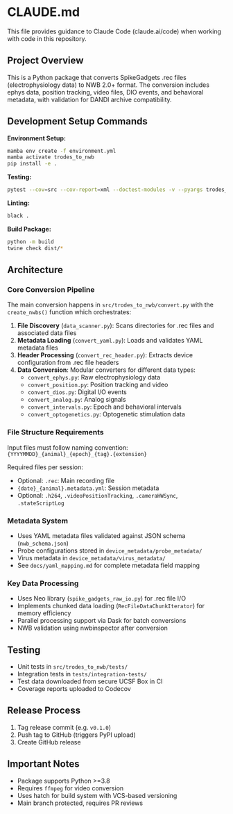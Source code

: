 # CLAUDE.md

This file provides guidance to Claude Code (claude.ai/code) when working with code in this repository.

## Project Overview

This is a Python package that converts SpikeGadgets .rec files (electrophysiology data) to NWB 2.0+ format. The conversion includes ephys data, position tracking, video files, DIO events, and behavioral metadata, with validation for DANDI archive compatibility.

## Development Setup Commands

**Environment Setup:**

```bash
mamba env create -f environment.yml
mamba activate trodes_to_nwb
pip install -e .
```

**Testing:**

```bash
pytest --cov=src --cov-report=xml --doctest-modules -v --pyargs trodes_to_nwb
```

**Linting:**

```bash
black .
```

**Build Package:**

```bash
python -m build
twine check dist/*
```

## Architecture

### Core Conversion Pipeline

The main conversion happens in `src/trodes_to_nwb/convert.py` with the `create_nwbs()` function which orchestrates:

1. **File Discovery** (`data_scanner.py`): Scans directories for .rec files and associated data files
2. **Metadata Loading** (`convert_yaml.py`): Loads and validates YAML metadata files
3. **Header Processing** (`convert_rec_header.py`): Extracts device configuration from .rec file headers
4. **Data Conversion**: Modular converters for different data types:
   - `convert_ephys.py`: Raw electrophysiology data
   - `convert_position.py`: Position tracking and video
   - `convert_dios.py`: Digital I/O events
   - `convert_analog.py`: Analog signals
   - `convert_intervals.py`: Epoch and behavioral intervals
   - `convert_optogenetics.py`: Optogenetic stimulation data

### File Structure Requirements

Input files must follow naming convention: `{YYYYMMDD}_{animal}_{epoch}_{tag}.{extension}`

Required files per session:

- Optional: `.rec`: Main recording file
- `{date}_{animal}.metadata.yml`: Session metadata
- Optional: `.h264`, `.videoPositionTracking`, `.cameraHWSync`, `.stateScriptLog`

### Metadata System

- Uses YAML metadata files validated against JSON schema (`nwb_schema.json`)
- Probe configurations stored in `device_metadata/probe_metadata/`
- Virus metadata in `device_metadata/virus_metadata/`
- See `docs/yaml_mapping.md` for complete metadata field mapping

### Key Data Processing

- Uses Neo library (`spike_gadgets_raw_io.py`) for .rec file I/O
- Implements chunked data loading (`RecFileDataChunkIterator`) for memory efficiency
- Parallel processing support via Dask for batch conversions
- NWB validation using nwbinspector after conversion

## Testing

- Unit tests in `src/trodes_to_nwb/tests/`
- Integration tests in `tests/integration-tests/`
- Test data downloaded from secure UCSF Box in CI
- Coverage reports uploaded to Codecov

## Release Process

1. Tag release commit (e.g. `v0.1.0`)
2. Push tag to GitHub (triggers PyPI upload)
3. Create GitHub release

## Important Notes

- Package supports Python >=3.8
- Requires `ffmpeg` for video conversion
- Uses hatch for build system with VCS-based versioning
- Main branch protected, requires PR reviews

